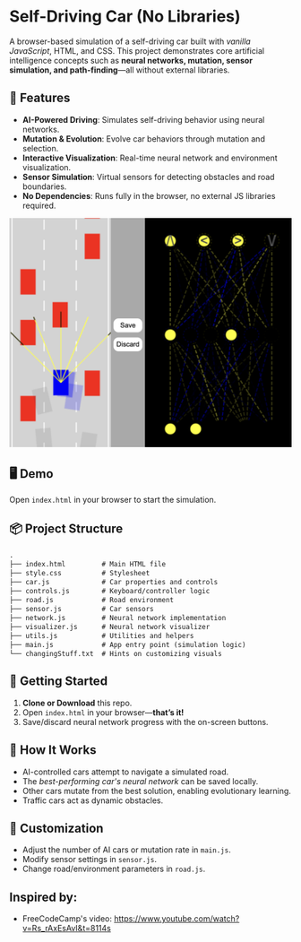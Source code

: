 
# Self-Driving Car (No Libraries)

A browser-based simulation of a self-driving car built with *vanilla JavaScript*, HTML, and CSS. This project demonstrates core artificial intelligence concepts such as **neural networks, mutation, sensor simulation, and path-finding**—all without external libraries.

## 🚗 Features

- **AI-Powered Driving**: Simulates self-driving behavior using neural networks.
- **Mutation \& Evolution**: Evolve car behaviors through mutation and selection.
- **Interactive Visualization**: Real-time neural network and environment visualization.
- **Sensor Simulation**: Virtual sensors for detecting obstacles and road boundaries.
- **No Dependencies**: Runs fully in the browser, no external JS libraries required.

![image](images/ss1.png)


## 🖥️ Demo

Open `index.html` in your browser to start the simulation.

## 📦 Project Structure

```
.
├── index.html         # Main HTML file
├── style.css          # Stylesheet
├── car.js             # Car properties and controls
├── controls.js        # Keyboard/controller logic
├── road.js            # Road environment
├── sensor.js          # Car sensors
├── network.js         # Neural network implementation
├── visualizer.js      # Neural network visualizer
├── utils.js           # Utilities and helpers
├── main.js            # App entry point (simulation logic)
└── changingStuff.txt  # Hints on customizing visuals
```


## 🚀 Getting Started

1. **Clone or Download** this repo.
2. Open `index.html` in your browser—**that’s it!**
3. Save/discard neural network progress with the on-screen buttons.

## 🧠 How It Works

- AI-controlled cars attempt to navigate a simulated road.
- The *best-performing car's neural network* can be saved locally.
- Other cars mutate from the best solution, enabling evolutionary learning.
- Traffic cars act as dynamic obstacles.


## 📝 Customization

- Adjust the number of AI cars or mutation rate in `main.js`.
- Modify sensor settings in `sensor.js`.
- Change road/environment parameters in `road.js`.

## Inspired by:

- FreeCodeCamp's video: https://www.youtube.com/watch?v=Rs_rAxEsAvI&t=8114s
